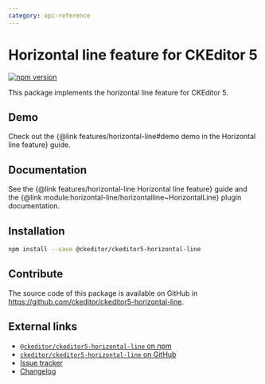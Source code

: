 ```yaml
---
category: api-reference
---
```


# Horizontal line feature for CKEditor 5

[![npm version](https://badge.fury.io/js/%40ckeditor%2Fckeditor5-horizontal-line.svg)](https://www.npmjs.com/package/@ckeditor/ckeditor5-horizontal-line)

This package implements the horizontal line feature for CKEditor 5.

## Demo

Check out the {@link features/horizontal-line#demo demo in the Horizontal line feature} guide.

## Documentation

See the {@link features/horizontal-line Horizontal line feature} guide and the {@link module:horizontal-line/horizontalline~HorizontalLine} plugin documentation.

## Installation

```bash
npm install --save @ckeditor/ckeditor5-horizontal-line
```

## Contribute

The source code of this package is available on GitHub in https://github.com/ckeditor/ckeditor5-horizontal-line.

## External links

* [`@ckeditor/ckeditor5-horizontal-line` on npm](https://www.npmjs.com/package/@ckeditor/ckeditor5-horizontal-line)
* [`ckeditor/ckeditor5-horizontal-line` on GitHub](https://github.com/ckeditor/ckeditor5-horizontal-line)
* [Issue tracker](https://github.com/ckeditor/ckeditor5/issues)
* [Changelog](https://github.com/ckeditor/ckeditor5-horizontal-line/blob/master/CHANGELOG.md)
